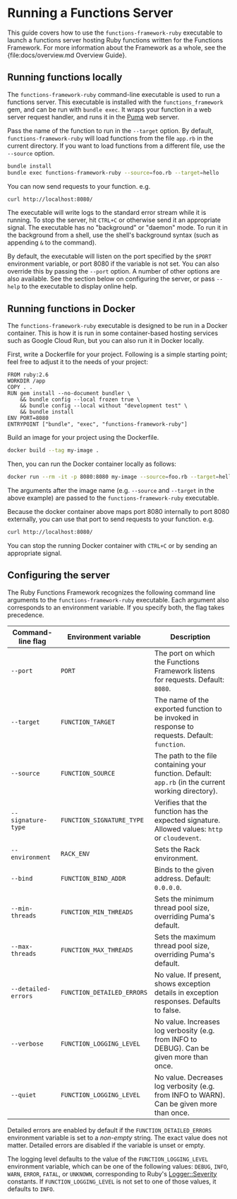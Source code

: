<!--
# @title Running a Functions Server
-->

# Running a Functions Server

This guide covers how to use the `functions-framework-ruby` executable to launch
a functions server hosting Ruby functions written for the Functions Framework.
For more information about the Framework as a whole, see the
{file:docs/overview.md Overview Guide}.

## Running functions locally

The `functions-framework-ruby` command-line executable is used to run a
functions server. This executable is installed with the `functions_framework`
gem, and can be run with `bundle exec`. It wraps your function in a web server
request handler, and runs it in the [Puma](https://puma.io/) web server.

Pass the name of the function to run in the `--target` option. By default,
`functions-framework-ruby` will load functions from the file `app.rb` in the
current directory. If you want to load functions from a different file, use the
`--source` option.

```sh
bundle install
bundle exec functions-framework-ruby --source=foo.rb --target=hello
```

You can now send requests to your function. e.g.

```sh
curl http://localhost:8080/
```

The executable will write logs to the standard error stream while it is running.
To stop the server, hit `CTRL+C` or otherwise send it an appropriate signal.
The executable has no "background" or "daemon" mode. To run it in the background
from a shell, use the shell's background syntax (such as appending `&` to the
command).

By default, the executable will listen on the port specified by the `$PORT`
environment variable, or port 8080 if the variable is not set. You can also
override this by passing the `--port` option. A number of other options are
also available. See the section below on configuring the server, or pass
`--help` to the executable to display online help.

## Running functions in Docker

The `functions-framework-ruby` executable is designed to be run in a Docker
container. This is how it is run in some container-based hosting services such
as Google Cloud Run, but you can also run it in Docker locally.

First, write a Dockerfile for your project. Following is a simple starting
point; feel free to adjust it to the needs of your project:

```
FROM ruby:2.6
WORKDIR /app
COPY . .
RUN gem install --no-document bundler \
    && bundle config --local frozen true \
    && bundle config --local without "development test" \
    && bundle install
ENV PORT=8080
ENTRYPOINT ["bundle", "exec", "functions-framework-ruby"]
```

Build an image for your project using the Dockerfile.

```sh
docker build --tag my-image .
```

Then, you can run the Docker container locally as follows:

```sh
docker run --rm -it -p 8080:8080 my-image --source=foo.rb --target=hello
```

The arguments after the image name (e.g. `--source` and `--target` in the above
example) are passed to the `functions-framework-ruby` executable.

Because the docker container above maps port 8080 internally to port 8080
externally, you can use that port to send requests to your function. e.g.

```sh
curl http://localhost:8080/
```

You can stop the running Docker container with `CTRL+C` or by sending an
appropriate signal.

## Configuring the server

The Ruby Functions Framework recognizes the following command line arguments to
the `functions-framework-ruby` executable. Each argument also corresponds to an
environment variable. If you specify both, the flag takes precedence.

Command-line flag   | Environment variable       | Description
-----------------   | --------------------       | -----------
`--port`            | `PORT`                     | The port on which the Functions Framework listens for requests. Default: `8080`.
`--target`          | `FUNCTION_TARGET`          | The name of the exported function to be invoked in response to requests. Default: `function`.
`--source`          | `FUNCTION_SOURCE`          | The path to the file containing your function. Default: `app.rb` (in the current working directory).
`--signature-type`  | `FUNCTION_SIGNATURE_TYPE`  | Verifies that the function has the expected signature. Allowed values: `http` or `cloudevent`.
`--environment`     | `RACK_ENV`                 | Sets the Rack environment.
`--bind`            | `FUNCTION_BIND_ADDR`       | Binds to the given address. Default: `0.0.0.0`.
`--min-threads`     | `FUNCTION_MIN_THREADS`     | Sets the minimum thread pool size, overriding Puma's default.
`--max-threads`     | `FUNCTION_MAX_THREADS`     | Sets the maximum thread pool size, overriding Puma's default.
`--detailed-errors` | `FUNCTION_DETAILED_ERRORS` | No value. If present, shows exception details in exception responses. Defaults to false.
`--verbose`         | `FUNCTION_LOGGING_LEVEL`   | No value. Increases log verbosity (e.g. from INFO to DEBUG). Can be given more than once.
`--quiet`           | `FUNCTION_LOGGING_LEVEL`   | No value. Decreases log verbosity (e.g. from INFO to WARN). Can be given more than once.

Detailed errors are enabled by default if the `FUNCTION_DETAILED_ERRORS`
environment variable is set to a _non-empty_ string. The exact value does not
matter. Detailed errors are disabled if the variable is unset or empty.

The logging level defaults to the value of the `FUNCTION_LOGGING_LEVEL`
environment variable, which can be one of the following values: `DEBUG`, `INFO`,
`WARN`, `ERROR`, `FATAL`, or `UNKNOWN`, corresponding to Ruby's
[Logger::Severity](https://ruby-doc.org/stdlib/libdoc/logger/rdoc/Logger/Severity.html)
constants. If `FUNCTION_LOGGING_LEVEL` is not set to one of those values, it
defaults to `INFO`.
